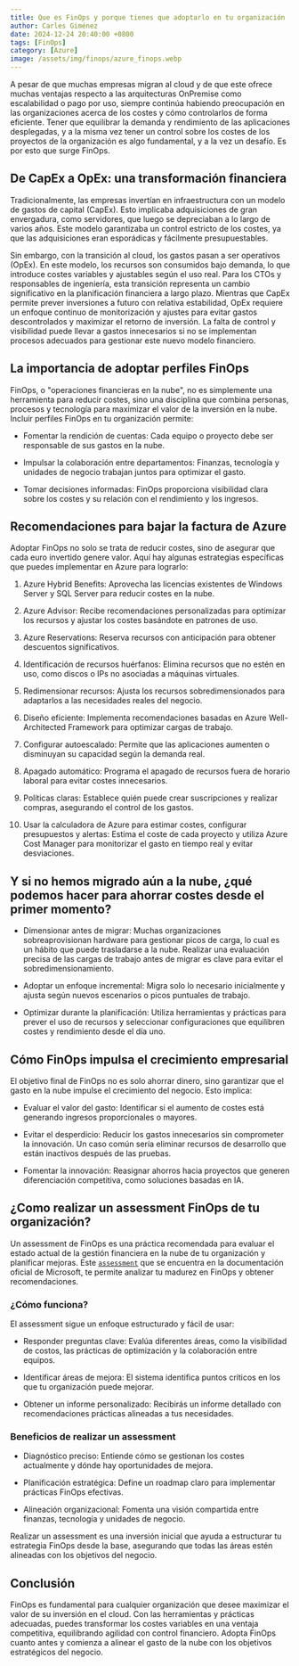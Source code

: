 ```yaml
---
title: Que es FinOps y porque tienes que adoptarlo en tu organización
author: Carles Giménez
date: 2024-12-24 20:40:00 +0800
tags: [FinOps]
category: [Azure]
image: /assets/img/finops/azure_finops.webp
---
```


A pesar de que muchas empresas migran al cloud y de que este ofrece muchas ventajas respecto a las arquitecturas OnPremise como escalabilidad o pago por uso, siempre continúa habiendo preocupación en las organizaciones acerca de los costes y cómo controlarlos de forma eficiente. Tener que equilibrar la demanda y rendimiento de las aplicaciones desplegadas, y a la misma vez tener un control sobre los costes de los proyectos de la organización es algo fundamental, y a la vez un desafío. Es por esto que surge FinOps.

## De CapEx a OpEx: una transformación financiera

Tradicionalmente, las empresas invertían en infraestructura con un modelo de gastos de capital (CapEx). Esto implicaba adquisiciones de gran envergadura, como servidores, que luego se depreciaban a lo largo de varios años. Este modelo garantizaba un control estricto de los costes, ya que las adquisiciones eran esporádicas y fácilmente presupuestables.

Sin embargo, con la transición al cloud, los gastos pasan a ser operativos (OpEx). En este modelo, los recursos son consumidos bajo demanda, lo que introduce costes variables y ajustables según el uso real. Para los CTOs y responsables de ingeniería, esta transición representa un cambio significativo en la planificación financiera a largo plazo. Mientras que CapEx permite prever inversiones a futuro con relativa estabilidad, OpEx requiere un enfoque continuo de monitorización y ajustes para evitar gastos descontrolados y maximizar el retorno de inversión. La falta de control y visibilidad puede llevar a gastos innecesarios si no se implementan procesos adecuados para gestionar este nuevo modelo financiero.

## La importancia de adoptar perfiles FinOps

FinOps, o "operaciones financieras en la nube", no es simplemente una herramienta para reducir costes, sino una disciplina que combina personas, procesos y tecnología para maximizar el valor de la inversión en la nube. Incluir perfiles FinOps en tu organización permite:

- Fomentar la rendición de cuentas: Cada equipo o proyecto debe ser responsable de sus gastos en la nube.

- Impulsar la colaboración entre departamentos: Finanzas, tecnología y unidades de negocio trabajan juntos para optimizar el gasto.

- Tomar decisiones informadas: FinOps proporciona visibilidad clara sobre los costes y su relación con el rendimiento y los ingresos.

## Recomendaciones para bajar la factura de Azure

Adoptar FinOps no solo se trata de reducir costes, sino de asegurar que cada euro invertido genere valor. Aquí hay algunas estrategias específicas que puedes implementar en Azure para lograrlo:

1. Azure Hybrid Benefits: Aprovecha las licencias existentes de Windows Server y SQL Server para reducir costes en la nube.

2. Azure Advisor: Recibe recomendaciones personalizadas para optimizar los recursos y ajustar los costes basándote en patrones de uso.

3. Azure Reservations: Reserva recursos con anticipación para obtener descuentos significativos.

4. Identificación de recursos huérfanos: Elimina recursos que no estén en uso, como discos o IPs no asociadas a máquinas virtuales.

5. Redimensionar recursos: Ajusta los recursos sobredimensionados para adaptarlos a las necesidades reales del negocio.

6. Diseño eficiente: Implementa recomendaciones basadas en Azure Well-Architected Framework para optimizar cargas de trabajo.

7. Configurar autoescalado: Permite que las aplicaciones aumenten o disminuyan su capacidad según la demanda real.

8. Apagado automático: Programa el apagado de recursos fuera de horario laboral para evitar costes innecesarios.

9. Políticas claras: Establece quién puede crear suscripciones y realizar compras, asegurando el control de los gastos.

10. Usar la calculadora de Azure para estimar costes, configurar presupuestos y alertas: Estima el coste de cada proyecto y utiliza Azure Cost Manager para monitorizar el gasto en tiempo real y evitar desviaciones.

## Y si no hemos migrado aún a la nube, ¿qué podemos hacer para ahorrar costes desde el primer momento?

- Dimensionar antes de migrar: Muchas organizaciones sobreaprovisionan hardware para gestionar picos de carga, lo cual es un hábito que puede trasladarse a la nube. Realizar una evaluación precisa de las cargas de trabajo antes de migrar es clave para evitar el sobredimensionamiento.

- Adoptar un enfoque incremental: Migra solo lo necesario inicialmente y ajusta según nuevos escenarios o picos puntuales de trabajo.

- Optimizar durante la planificación: Utiliza herramientas y prácticas para prever el uso de recursos y seleccionar configuraciones que equilibren costes y rendimiento desde el día uno.

## Cómo FinOps impulsa el crecimiento empresarial

El objetivo final de FinOps no es solo ahorrar dinero, sino garantizar que el gasto en la nube impulse el crecimiento del negocio. Esto implica:

- Evaluar el valor del gasto: Identificar si el aumento de costes está generando ingresos proporcionales o mayores. 

- Evitar el desperdicio: Reducir los gastos innecesarios sin comprometer la innovación. Un caso común sería eliminar recursos de desarrollo que están inactivos después de las pruebas.

- Fomentar la innovación: Reasignar ahorros hacia proyectos que generen diferenciación competitiva, como soluciones basadas en IA. 

## ¿Como realizar un assessment FinOps de tu organización?

Un assessment de FinOps es una práctica recomendada para evaluar el estado actual de la gestión financiera en la nube de tu organización y planificar mejoras. Este [`assessment`](https://learn.microsoft.com/es-es/assessments/ad1c0f6b-396b-44a4-924b-7a4c778a13d3/) que se encuentra en la documentación oficial de Microsoft, te permite analizar tu madurez en FinOps y obtener recomendaciones.

### ¿Cómo funciona?

El assessment sigue un enfoque estructurado y fácil de usar:

- Responder preguntas clave: Evalúa diferentes áreas, como la visibilidad de costos, las prácticas de optimización y la colaboración entre equipos.

- Identificar áreas de mejora: El sistema identifica puntos críticos en los que tu organización puede mejorar.

- Obtener un informe personalizado: Recibirás un informe detallado con recomendaciones prácticas alineadas a tus necesidades.

### Beneficios de realizar un assessment

- Diagnóstico preciso: Entiende cómo se gestionan los costes actualmente y dónde hay oportunidades de mejora.

- Planificación estratégica: Define un roadmap claro para implementar prácticas FinOps efectivas.

- Alineación organizacional: Fomenta una visión compartida entre finanzas, tecnología y unidades de negocio.

Realizar un assessment es una inversión inicial que ayuda a estructurar tu estrategia FinOps desde la base, asegurando que todas las áreas estén alineadas con los objetivos del negocio.

## Conclusión

FinOps es fundamental para cualquier organización que desee maximizar el valor de su inversión en el cloud. Con las herramientas y prácticas adecuadas, puedes transformar los costes variables en una ventaja competitiva, equilibrando agilidad con control financiero. Adopta FinOps cuanto antes y comienza a alinear el gasto de la nube con los objetivos estratégicos del negocio.